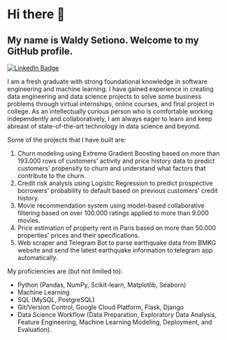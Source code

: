 # Hi there 👋
## My name is Waldy Setiono. Welcome to my GitHub profile.<br/>
[![LinkedIn Badge](https://img.shields.io/badge/LinkedIn-Profile-informational?style=flat&logo=linkedin&logoColor=white&color=0D76A8)](https://www.linkedin.com/in/waldysetiono/)

I am a fresh graduate with strong foundational knowledge in software engineering and machine learning. I have gained experience in creating data engineering and data science projects to solve some business problems through virtual internships, online courses, and final project in college. As an intellectually curious person who is comfortable working independently and collaboratively, I am always eager to learn and keep abreast of state-of-the-art technology in data science and beyond.

Some of the projects that I have built are:
1. Churn modeling using Extreme Gradient Boosting based on more than 193.000 rows of customers' activity and price history data to predict customers' propensity to churn and understand what factors that contribute to the churn. 
2. Credit risk analysis using Logistic Regression to predict prospective borrowers' probability to default based on previous customers' credit history. 
3. Movie recommendation system using model-based collaborative filtering based on over 100.000 ratings applied to more than 9.000 movies. 
4. Price estimation of property rent in Paris based on more than 50.000 properties' prices and their specifications. 
5. Web scraper and Telegram Bot to parse earthquake data from BMKG website and send the latest earthquake information to telegram app automatically. 

My proficiencies are (but not limited to):
- Python (Pandas, NumPy, Scikit-learn, Matplotlib, Seaborn)
- Machine Learning
- SQL (MySQL, PostgreSQL)
- Git/Version Control, Google Cloud Platform, Flask, Django
- Data Science Workflow (Data Preparation, Exploratory Data Analysis, Feature Engineering, Machine Learning Modeling, Deployment, and Evaluation).

<!--
**waldysetio/waldysetio** is a ✨ _special_ ✨ repository because its `README.md` (this file) appears on your GitHub profile.
[![Python Badge](https://img.shields.io/badge/python-v3.7-blue)](https://www.python.org/)
Here are some ideas to get you started:

- 🔭 I’m currently working on ...
- 🌱 I’m currently learning ...
- 👯 I’m looking to collaborate on ...
- 🤔 I’m looking for help with ...
- 💬 Ask me about ...
- 📫 How to reach me: ...
- 😄 Pronouns: ...
- ⚡ Fun fact: ...
-->
